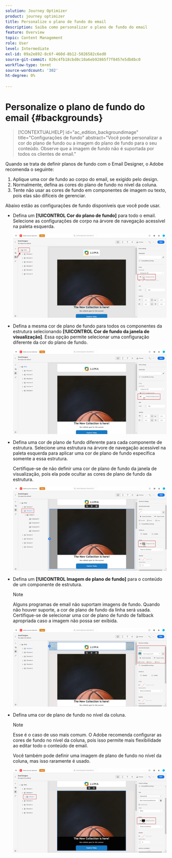 ```yaml
---
solution: Journey Optimizer
product: journey optimizer
title: Personalize o plano de fundo do email
description: Saiba como personalizar o plano de fundo do email
feature: Overview
topic: Content Management
role: User
level: Intermediate
exl-id: 09a2e892-8c6f-460d-8b12-5026582c6ed0
source-git-commit: 020c4fb18cbd0c10a6eb92865f7f0457e5db8bc0
workflow-type: tm+mt
source-wordcount: '302'
ht-degree: 0%

---
```


# Personalize o plano de fundo do email {#backgrounds}

>[!CONTEXTUALHELP]
>id="ac_edition_backgroundimage"
>title="Configurações de fundo"
>abstract="Você pode personalizar a cor do plano de fundo ou a imagem do plano de fundo para o seu conteúdo. Observe que a imagem de fundo não é suportada por todos os clientes de email."

Quando se trata de definir planos de fundo com o Email Designer, o Adobe recomenda o seguinte:

1. Aplique uma cor de fundo ao corpo do email, se exigido pelo design.
1. Normalmente, defina as cores do plano de fundo no nível da coluna.
1. Tente não usar as cores de fundo em componentes de imagem ou texto, pois elas são difíceis de gerenciar.

Abaixo estão as configurações de fundo disponíveis que você pode usar.

* Defina um **[!UICONTROL Cor do plano de fundo]** para todo o email. Selecione as configurações de corpo na árvore de navegação acessível na paleta esquerda.

   ![](assets/background_1.png)

* Defina a mesma cor de plano de fundo para todos os componentes da estrutura selecionando **[!UICONTROL Cor de fundo da janela de visualização]**. Essa opção permite selecionar uma configuração diferente da cor do plano de fundo.

   ![](assets/background_2.png)

* Defina uma cor de plano de fundo diferente para cada componente de estrutura. Selecione uma estrutura na árvore de navegação acessível na paleta esquerda para aplicar uma cor de plano de fundo específica somente a essa estrutura.

   Certifique-se de não definir uma cor de plano de fundo da janela de visualização, pois ela pode ocultar as cores de plano de fundo da estrutura.

   ![](assets/background_3.png)

* Defina um **[!UICONTROL Imagem de plano de fundo]** para o conteúdo de um componente de estrutura.

   >[!NOTE]
   >
   >Alguns programas de email não suportam imagens de fundo. Quando não houver suporte, a cor de plano de fundo da linha será usada. Certifique-se de selecionar uma cor de plano de fundo de fallback apropriada caso a imagem não possa ser exibida.

   ![](assets/background_4.png)

* Defina uma cor de plano de fundo no nível da coluna.

   >[!NOTE]
   >
   >Esse é o caso de uso mais comum. O Adobe recomenda configurar as cores de fundo no nível da coluna, pois isso permite mais flexibilidade ao editar todo o conteúdo de email.

   Você também pode definir uma imagem de plano de fundo no nível da coluna, mas isso raramente é usado.

   ![](assets/background_5.png)
